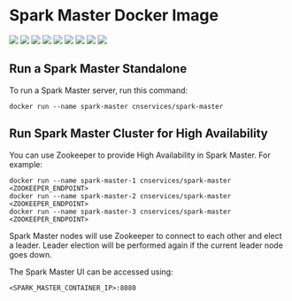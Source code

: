 # Spark Master Docker Image

[![](https://img.shields.io/docker/pulls/cnservices/spark-master)](https://hub.docker.com/r/cnservices/spark-master/)
[![](hhttps://img.shields.io/docker/build/cnservices/spark-master)](https://hub.docker.com/r/cnservices/spark-master/)
[![](https://img.shields.io/docker/automated/cnservices/spark-master)](https://hub.docker.com/r/cnservices/spark-master/)
[![](https://img.shields.io/docker/stars/cnservices/spark-master)](https://hub.docker.com/r/cnservices/spark-master/)
[![](https://img.shields.io/github/license/cn-docker/spark-master)](https://github.com/cn-docker/spark-master)
[![](https://img.shields.io/github/issues/cn-docker/spark-master)](https://github.com/cn-docker/spark-master)
[![](https://img.shields.io/github/issues-closed/cn-docker/spark-master)](https://github.com/cn-docker/spark-master)
[![](https://img.shields.io/github/languages/code-size/cn-docker/spark-master)](https://github.com/cn-docker/spark-master)
[![](https://img.shields.io/github/repo-size/cn-docker/spark-master)](https://github.com/cn-docker/spark-master)

## Run a Spark Master Standalone

To run a Spark Master server, run this command:  

    docker run --name spark-master cnservices/spark-master

## Run Spark Master Cluster for High Availability

You can use Zookeeper to provide High Availability in Spark Master. For example:

    docker run --name spark-master-1 cnservices/spark-master <ZOOKEEPER_ENDPOINT>
    docker run --name spark-master-2 cnservices/spark-master <ZOOKEEPER_ENDPOINT>
    docker run --name spark-master-3 cnservices/spark-master <ZOOKEEPER_ENDPOINT>

Spark Master nodes will use Zookeeper to connect to each other and elect a leader. Leader election will be performed again if the current leader node goes down.

The Spark Master UI can be accessed using:  

    <SPARK_MASTER_CONTAINER_IP>:8080
